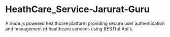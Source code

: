 # HeathCare_Service-Jarurat-Guru
A node.js powered healthcare platform providing secure user authentication and management of healthcare services using RESTful Api's.
